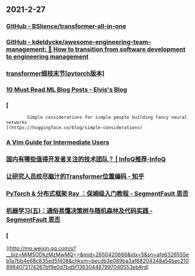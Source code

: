 
## 2021-2-27

### [GitHub - BSlience/transformer-all-in-one](https://github.com/BSlience/transformer-all-in-one)

### [GitHub - kdeldycke/awesome-engineering-team-management: 👔 How to transition from software development to engineering management](https://github.com/kdeldycke/awesome-engineering-team-management)

### [transformer细枝末节[pytorch版本]](https://juejin.cn/post/6932823144268824584)

### [10 Must Read ML Blog Posts - Elvis's Blog](https://elvissaravia.substack.com/p/10-must-read-ml-blog-posts)

### [
			Simple considerations for simple people building fancy neural networks
	](https://huggingface.co/blog/simple-considerations)

### [A Vim Guide for Intermediate Users](https://thevaluable.dev/vim-intermediate/)

### [国内有哪些值得开发者关注的技术团队？ | InfoQ推荐-InfoQ](https://www.infoq.cn/article/C6H0S1pRKhlATBT7ocy2)

### [让研究人员绞尽脑汁的Transformer位置编码 - 知乎](https://zhuanlan.zhihu.com/p/352898810)

### [PyTorch & 分布式框架 Ray ：保姆级入门教程 - SegmentFault 思否](https://segmentfault.com/a/1190000039283586)

### [机器学习(五)：通俗易懂决策树与随机森林及代码实践 - SegmentFault 思否](https://segmentfault.com/a/1190000039286252)

### [
](http://mp.weixin.qq.com/s?__biz=MjM5ODkzMzMwMQ==&mid=2650420666&idx=5&sn=afe6326555eb1a7bb4e68c835ed5f408&chksm=becdb3e089ba3af68204348a54bec2108984073174267bf9e0d7bd5f136304487997040553eb#rd)